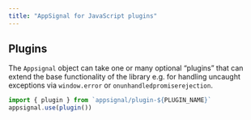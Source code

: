```yaml
---
title: "AppSignal for JavaScript plugins"
---
```


## Plugins

The `Appsignal` object can take one or many optional “plugins” that can extend the base functionality of the library e.g. for handling uncaught exceptions via `window.error` or `onunhandledpromiserejection`.

```javascript
import { plugin } from `appsignal/plugin-${PLUGIN_NAME}`
appsignal.use(plugin())
```

